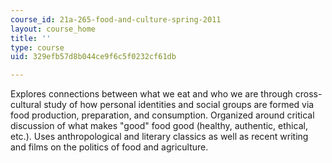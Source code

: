 ```yaml
---
course_id: 21a-265-food-and-culture-spring-2011
layout: course_home
title: ''
type: course
uid: 329efb57d8b044ce9f6c5f0232cf61db

---
```

Explores connections between what we eat and who we are through cross-cultural study of how personal identities and social groups are formed via food production, preparation, and consumption. Organized around critical discussion of what makes "good" food good (healthy, authentic, ethical, etc.). Uses anthropological and literary classics as well as recent writing and films on the politics of food and agriculture.
